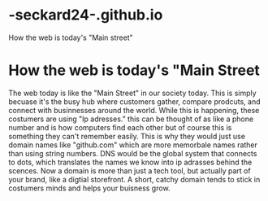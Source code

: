 # -seckard24-.github.io
<!DOCTYPE html>
<html lang="en">
<head> 
    <meta charset="UTF-8">
    <mete name="viewport" content="width=device-width, initial-scale=1"
    <title>How the web is today's "Main street"</title> 
</head>
<body>
  <h1>How the web is today's "Main Street</h1>
<P>
The web today is like the "Main Street" in our society today. This is simply becuase it's the busy hub where customers gather, compare prodcuts, and connect with businnesses around the world. While this is happening, these costumers are using "Ip adresses." this can be thought of as like a phone number and is how computers find each other but of course this is something they can't remember easily. This is why they would just use domain names like "github.com" which are more memorbale names rather than using string numbers. DNS would be the global system that connects to dots, which translates the names we know into ip adrasses behind the scences. Now a domain is more than just a tech tool, but actually part of your brand, like a digtial storefront. A short, catchy domain tends to stick in costumers minds and helps your buisness grow. 
  </P>
</body>
</html>

